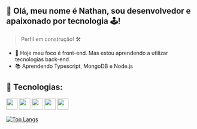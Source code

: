 <h2>👋 Olá, meu nome é Nathan, sou desenvolvedor e apaixonado por tecnologia 🕹️! </h2>

> Perfil em construção! 🛠️

- 🔭 Hoje meu foco é front-end. Mas estou aprendendo a utilizar tecnologias back-end
- 📚 Aprendendo Typescript, MongoDB e Node.js

<h2> 🧰&nbsp;Tecnologias: </h2>



 <img src="https://cdn.jsdelivr.net/gh/devicons/devicon/icons/html5/html5-original.svg" width="30" height="30"/> <img src="https://cdn.jsdelivr.net/gh/devicons/devicon/icons/css3/css3-original.svg" width="30" height="30"/>  <img src="https://cdn.jsdelivr.net/gh/devicons/devicon/icons/javascript/javascript-original.svg" width="30" height="30"/>
 <img src="https://cdn.jsdelivr.net/gh/devicons/devicon/icons/react/react-original.svg" width="30" height="30"/>  <img src="https://cdn.jsdelivr.net/gh/devicons/devicon/icons/nodejs/nodejs-original.svg" width="30" height="30"/>
 
[![Top Langs](https://github-readme-stats.vercel.app/api/top-langs/?username=Dabliuene&layout=compact)](https://github.com/Dabliuene/github-readme-stats)

